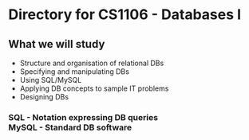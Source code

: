 # Directory for CS1106 - Databases I 

## What we will study
- Structure and organisation of relational DBs
- Specifying and manipulating DBs
- Using SQL/MySQL
- Applying DB concepts to sample IT problems
- Designing DBs

<h3>SQL - Notation expressing DB queries<br/>
MySQL - Standard DB software</h3>
